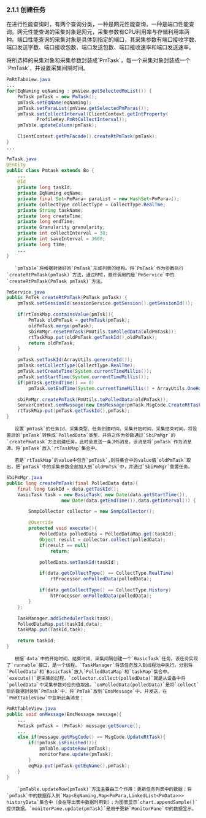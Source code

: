 ### 2.1.1 创建任务

   在进行性能查询时，有两个查询分类，一种是网元性能查询，一种是端口性能查询。网元性能查询的采集对象是网元，采集参数有CPU利用率与存储利用率两种。端口性能查询的采集对象是具体到指定的端口，其采集参数有端口接收字数、端口发送字数、端口接收包数、端口发送包数、端口接收速率和端口发送速率。

   将所选择的采集对象和采集参数封装成\`PmTask\`，每一个采集对象封装成一个\`PmTask\`，并设置采集间隔时间。

```java
PmRtTabView.java
...
for(EqNaming eqNaming : pmView.getSelectedMoList()) {
    PmTask pmTask = new PmTask();
    pmTask.setEqName(eqNaming);
    pmTask.setParaList(pmView.getSelectedPmParas());
    pmTask.setCollectInterval(ClientContext.getIntProperty(
           ProfileKey.PmRtCollectInterval));
    pmTable.updateColumn(pmTask);

    ClientContext.getPmFacade().createRtPmTask(pmTask);
}
...

PmTask.java
@Entity
public class Pmtask extends Bo {
    ...
    @Id
    private long taskId;
    private EqNaming eqName;
    private final Set<PmPara> paraList = new HashSet<PmPara>();
    private CollectType collectType = CollectType.RealTme; 
    private String taskName;
    private long createTime;
    private long endTime;
    private Granularity granularity;
    private int collectInterval = 30;
    private int saveInterval = 3600;
    private long time;
    ...
}
```

       `pmTable`将根据封装好的`PmTask`形成列表的结构。将`PmTask`作为参数执行`createRtPmTask(pmTask)`方法，通过RMI，最终调用的是`PmService`中的`createRtPmTask(PmTask pmTask)`方法。

```java
PmService.java
public PmTsk createRtPmTask(PmTask pmTask) {
    pmTask.setSessionId(sessionService.getSession().getSessionId());

    if(rtTaskMap.containsValue(pmTsk)){
        PmTask oldPmTask = getPmTask(pmTask);
        oldPmTask.merge(pmTask);
        sbiPmMgr.resetPmTask(PmUtils.toPolledData(oldPmTask));
        rtTaskMap.put(oldPmTask.getTaskId(),oldPmTask);
        return oldPmTask;
    }

    pmTask.setTaskId(ArrayUtils.generateId());
    pmTask.setCollectType(CollectType.RealTme);
    pmTask.setCreateTime(System.currentTimeMillis());
    pmTask.setStartTime(System.currentTimeMillis());
    if(pmTask.getEndTime() == 0)
        pmTask.setEndTime(System.currentTimeMillis() + ArrayUtils.OneHourMillis);

    sbiPmMgr.createPmTask(PmUtils.toPolledData(oldPmTask));
    ServerContext.senMwssage(new EmsMessage(pmTask,MsgCode.CreateRtTask));
    rtTaskMap.put(pmTask.getTaskId(),pmTask);
}
```

       设置`pmTask`的任务Id、采集类型、任务创建时间、采集开始时间、采集结束时间。将设置后的`pmTask`转换成`PolledData`类型，并将之作为参数通过`SbiPmMgr`的`createPmatask`方法创建任务。此时会发送一条JMS消息，该消息将`pmTask`作为消息源。将`pmTask`放入`rtTaskMap`集合中。

       若是`rtTaskMap`的value中包含`pmTask`,则将集合中的value值`oldPmTask`取出，把`pmTask`中的采集参数全部加入到`oldPmTsk`中，并通过`SbiPmMgr`重置任务。

```java
SbiPmMgr.java
public long createPmTask(final PolledData data){
    final long taskId = data.getTaskId();
    VasicTask task = new BasicTask( new Date(data.getStartTime()),
                    new Date(data.getEndTime()),data.getInterval()) {

        SnmpCollector collector = new SnmpCollector();

        @Override
        protected void execute(){
            PolledData polledData = PolledDataMap.get(taskId);
            Object result = collector.collect(polledData);
            if(result == null)
                return;

            polledData.setTaskId(taskId);

            if(data.getCollectType() == CollectType.RealTime)
                rtProcessor.onPolledData(polledData);

            if(data.getCollectType() == CollectType.History)
                htProcessor.onPolledData(polledData);
        }
    };

    TaskManager.addSchedulerTask(task);
    PolledDataMap.put(taskId,data);
    taskMap.put(TaskId,task);

    return taskId; 
}
```

       根据`data`中的开始时间、结束时间、采集间隔创建一个`BasicTask`任务，该任务实现了`runnable`接口，是一个线程。`TaskManager`将该任务放入到线程池中执行。分别将`PolledData`和`BasicTask`放入`PolledDataMap`和`taskMap`集合中。`execute()`是采集的过程，`collector.collect(polledData)`就是从设备中将`polledData`中采集参数对应的值取出。`onPolledData(polledData)`是将`collect`后的数据封装到`PmTask`中，将`PmTak`放到`EmsMessage`中，并发送，在`PmRtTableView`中监听此条消息：

```java
PmRtTableView.java
public void onMessage(EmsMessage message){
    ...
    Pmtask pmTask = (PmTask) message.getSource();
    ...
    else if(message.getMsgCode() == MsgCode.UpdateRtTask){
        if(!pmTask.isFinished()){
            pmTable.updateRow(pmTask);
            monitorPane.update(pmTask);
        }
        eqMap.put(pmTask.getEqName(),pmTask);
    }
}
```

        `pmTable.updateRow(pmTask)`方法主要由三个作用：更新任务列表中的数据；将`pmTask`中的数据存入到`Map<EqNaming,Map<PmPara,LinkedList<PmData>>> historyData`集合中（会在导出表中数据时用到）；为图表显示`chart.appendSample()`提供数据。`monitorPane.update(pmTask)`是用于更新`MonitorPane`中的数据显示。

